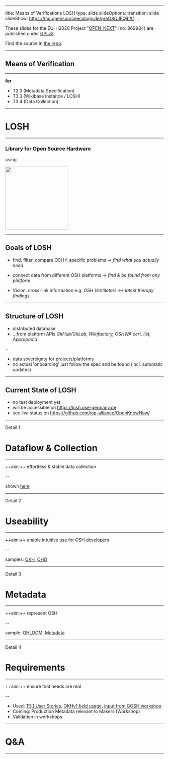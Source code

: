 <!--
SPDX-FileCopyrightText: 2021 Martin Häuer <martin.haeuer@ose-germany.de>
SPDX-FileCopyrightText: 2021 - 2023 Robin Vobruba <hoijui.quaero@gmail.com>

SPDX-License-Identifier: GPL-3.0-or-later
-->

---
title: Means of Verifications LOSH
type: slide
slideOptions:
  transition: slide
slideShow: https://md.opensourceecology.de/p/eO8QJFQjh#/
...

These slides for the EU-H2020 Project "[OPEN_NEXT](https://opennext.eu/)" (no. 869984)
are published under [GPLv3](https://www.gnu.org/licenses/gpl-3.0.en.html).

Find the source in [the repo](
https://github.com/iop-alliance/OpenKnowHow/blob/master/doc/workshops/S-Means-of-Verifications-LOSH.md).

---

## Means of Verification
---

**for**

- T2.3 (Metadata Specification)
- T3.3 (Wikibase Instance / LOSH)
- T3.4 (Data Collection)

---

# LOSH
---

### Library for Open Source Hardware

using

<img src="https://upload.wikimedia.org/wikipedia/commons/7/73/Wikibase_logo.svg" style="border: none;background: none;box-shadow:none" height="200">

---

## Goals of LOSH

- <span>find, filter, compare OSH f. specific problems<!-- .element: class="fragment" data-fragment-index="1" --></span>
  <span>→<!-- .element: class="fragment" data-fragment-index="1" --></span> <span>_find what you actually need_<!-- .element: class="fragment" data-fragment-index="1" --></span>
- <span>connect data from different OSH platforms<!-- .element: class="fragment" data-fragment-index="2" --></span>
  <span>→<!-- .element: class="fragment" data-fragment-index="2" --></span> <span>_find & be found from any platform_<!-- .element: class="fragment" data-fragment-index="2" --></span>

- <span>Vision: cross-link information<!-- .element: class="fragment" data-fragment-index="3" --></span>
  <span>e.g.<!-- .element: class="fragment" data-fragment-index="3" --></span> <span>_OSH Ventilators ↔ latest therapy findings_<!-- .element: class="fragment" data-fragment-index="3" --></span>

---

## Structure of LOSH

- <span>distributed database<!-- .element: class="fragment" data-fragment-index="1" --></span>
- <span>…from platform APIs<!-- .element: class="fragment" data-fragment-index="2" --></span>
  <span>_GitHub/GitLab, Wikifactory, OSHWA cert. list, Appropedia_<!-- .element: class="fragment" data-fragment-index="2" --></span>

=

- <span>data sovereignty for projects/platforms<!-- .element: class="fragment" data-fragment-index="3" --></span>
- <span>no actual 'onboarding'<!-- .element: class="fragment" data-fragment-index="4" --></span>
  <span>just follow the spec and be found<!-- .element: class="fragment" data-fragment-index="4" --></span>
  <span>(incl. automatic updates)<!-- .element: class="fragment" data-fragment-index="4" --></span>

---

## Current State of LOSH

- no test deployment yet
- will be accessible on <https://losh.ose-germany.de>
- see live status on <https://github.com/iop-alliance/OpenKnowHow/>

---

Detail 1

# Dataflow & Collection
---

++aim:++ effortless & stable data collection

--

shown [here](https://github.com/iop-alliance/OpenKnowHow/#technical-details)

---

Detail 2

# Useability
---

++aim:++ enable intuitive use for OSH developers

--

samples:
[OKH](https://search.openknowhow.org/),
[OHO](https://oho.wiki/)

---

Detail 3

# Metadata
---

++aim:++ represent OSH

--

sample:
[OHLOOM](https://gitlab.com/OSEGermany/ohloom),
[Metadata](https://github.com/OPEN-NEXT/LOSH-list/blob/main/manifest_files/manually-created/okh-OHLOOM.toml)

---

Detail 4

# Requirements
---

++aim:++ ensure that needs are real

--

- Used:
  [T3.1 User Stories](../requirements/user-stories-t3-1.csv),
  [OKHv1 field usage](../requirements/okhv1_data-field-usage.csv),
  [input from GOSH workshop](https://github.com/iop-alliance/OpenKnowHow/blob/7ead733786/Wikibase_Qs.md)
- Coming: Production Metadata relevant to Makers (Workshop)
- Validation in workshops

---

# Q&A
---
